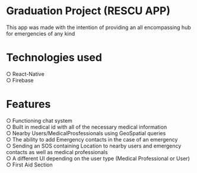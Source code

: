 # Graduation Project (RESCU APP)
This app was made with the intention of providing an all encompassing hub for emergencies of any kind
# Technologies used
○ React-Native <br/>
○ Firebase <br/>
# Features
○ Functioning chat system <br/>
○ Built in medical id with all of the necessary medical information <br/>
○ Nearby Users/MedicalProsfessionals using GeoSpatial queries <br/>
○ The ability to add Emergency contacts in the case of an emergency <br/>
○ Sending an SOS containing Location to nearby users and emergency contacts as well as medical professionals <br/>
○ A different UI depending on the user type (Medical Professional or User) <br/>
○ First Aid Section

